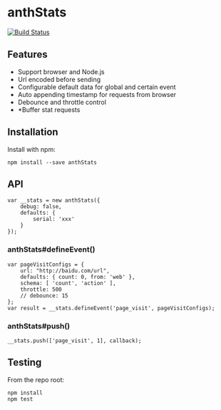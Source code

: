# anthStats

[![Build Status](https://secure.travis-ci.org/ijse/anthStats.png?branch=master)](http://travis-ci.org/user/anthStats)

## Features

* Support browser and Node.js
* Url encoded before sending
* Configurable default data for global and certain event
* Auto appending timestamp for requests from browser
* Debounce and throttle control
* *Buffer stat requests

## Installation

Install with npm:

```
npm install --save anthStats
```

## API

```
var __stats = new anthStats({
	debug: false,
	defaults: {
		serial: 'xxx'
	}
});
```

### anthStats#defineEvent()
```
var pageVisitConfigs = {
	url: "http://baidu.com/url",
	defaults: { count: 0, from: 'web' },
	schema: [ 'count', 'action' ],
	throttle: 500
	// debounce: 15
};
var result = __stats.defineEvent('page_visit', pageVisitConfigs);
```
### anthStats#push()
```
__stats.push(['page_visit', 1], callback);
```

## Testing

From the repo root:

```
npm install
npm test
```
